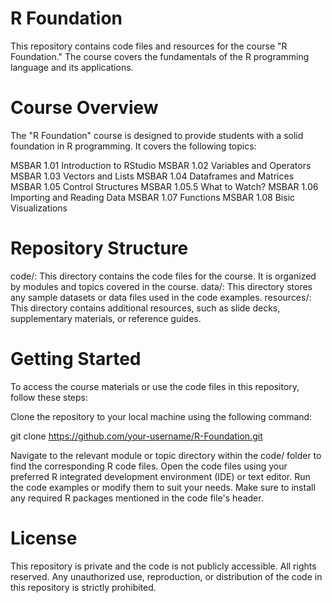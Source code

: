 

# R Foundation

This repository contains code files and resources for the course "R Foundation." The course covers the fundamentals of the R programming language and its applications.

# Course Overview

The "R Foundation" course is designed to provide students with a solid foundation in R programming. It covers the following topics:

MSBAR 1.01 Introduction to RStudio
MSBAR 1.02 Variables and Operators
MSBAR 1.03 Vectors and Lists
MSBAR 1.04 Dataframes and Matrices
MSBAR 1.05 Control Structures
MSBAR 1.05.5 What to Watch?
MSBAR 1.06 Importing and Reading Data
MSBAR 1.07 Functions
MSBAR 1.08 Bisic Visualizations

# Repository Structure

code/: This directory contains the code files for the course. It is organized by modules and topics covered in the course.
data/: This directory stores any sample datasets or data files used in the code examples.
resources/: This directory contains additional resources, such as slide decks, supplementary materials, or reference guides.

# Getting Started

To access the course materials or use the code files in this repository, follow these steps:

Clone the repository to your local machine using the following command:

git clone https://github.com/your-username/R-Foundation.git

Navigate to the relevant module or topic directory within the code/ folder to find the corresponding R code files.
Open the code files using your preferred R integrated development environment (IDE) or text editor.
Run the code examples or modify them to suit your needs. Make sure to install any required R packages mentioned in the code file's header.

# License

This repository is private and the code is not publicly accessible. All rights reserved. Any unauthorized use, reproduction, or distribution of the code in this repository is strictly prohibited. 



